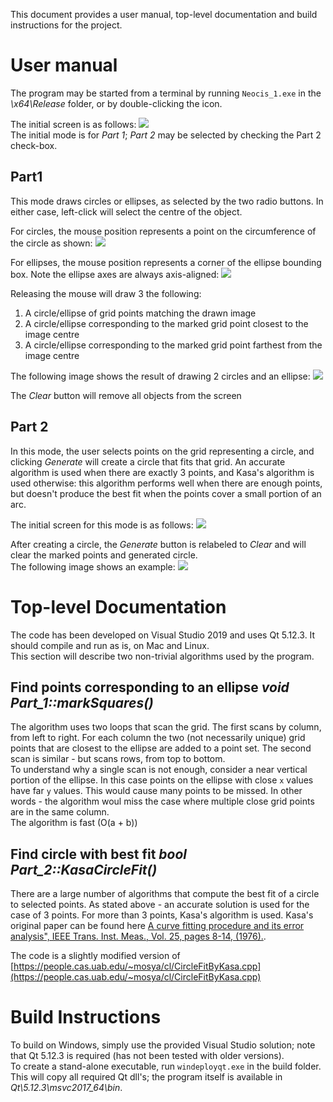 This document provides a user manual, top-level documentation and build instructions for the project.

# User manual
The program may be started from a terminal by running `Neocis_1.exe` in the *\x64\Release* folder, or by double-clicking the icon.  

The initial screen is as follows: ![](./initialScreen.png)  
The initial mode is for _Part 1_; _Part 2_ may be selected by checking the Part 2 check-box.
## Part1
This mode draws circles or ellipses, as selected by the two radio buttons.  In either case, left-click will select the centre of the object.  

For circles, the mouse position represents a point on the circumference of the circle as shown: ![](./selectCircle.png)  

For ellipses, the mouse position represents a corner of the ellipse bounding box.  Note the ellipse axes are always axis-aligned: ![](./selectEllipse.png) 

Releasing the mouse will draw 3 the following:  
1. A circle/ellipse of grid points matching the drawn image
2. A circle/ellipse corresponding to the marked grid point closest to the image centre  
3. A circle/ellipse corresponding to the marked grid point farthest from the image centre  

The following image shows the result of drawing 2 circles and an ellipse:  ![](./3Objects.png) 

The *Clear* button will remove all objects from the screen
## Part 2
In this mode, the user selects points on the grid representing a circle, and clicking *Generate* will create a circle that fits that grid.  An accurate algorithm is used when there are exactly 3 points, and Kasa's algorithm is used otherwise:  this algorithm performs well when there are enough points, but doesn't produce the best fit when the points cover a small portion of an arc.  

The initial screen for this mode is as follows: ![](./initialPart2.png)  

After creating a circle, the *Generate* button is relabeled to *Clear* and will clear the marked points and generated circle.  
The following image shows an example: ![](./part2example.png)  
# Top-level Documentation
The code has been developed on Visual Studio 2019 and uses Qt 5.12.3.  It should compile and run as is, on Mac and Linux.  
This section will describe two non-trivial algorithms used by the program.  
## Find points corresponding to an ellipse *void Part_1::markSquares()*
The algorithm uses two loops that scan the grid.  The first scans by column, from left to right.  For each column the two (not necessarily unique) grid points that are closest to the ellipse are added to a point set.  The second scan is similar - but scans rows, from top to bottom.  
To understand why a single scan is not enough, consider a near vertical portion of the ellipse.  In this case points on the ellipse with close `x` values have far `y` values.  This would cause many points to be missed.  In other words - the algorithm woul miss the case where multiple close grid points are in the same column.  
The algorithm is fast (O(a + b))  
## Find circle with best fit *bool Part_2::KasaCircleFit()*  
There are a large number of algorithms that compute the best fit of a circle to selected points.  As stated above - an accurate solution is used for the case of 3 points.  For more than 3 points, Kasa's algorithm is used.  Kasa's original paper can be found here [A curve fitting procedure and its error analysis", IEEE Trans. Inst. Meas., Vol. 25, pages 8-14, (1976).](<https://ieeexplore.ieee.org/abstract/document/6312298>).

The code is a slightly modified version of [https://people.cas.uab.edu/~mosya/cl/CircleFitByKasa.cpp](https://people.cas.uab.edu/~mosya/cl/CircleFitByKasa.cpp)  
# Build Instructions
To build on Windows, simply use the provided Visual Studio solution; note that Qt 5.12.3 is required (has not been tested with older versions).  
To create a stand-alone executable, run `windeployqt.exe` in the build folder.  This will copy all required Qt dll's; the program itself is available in *Qt\5.12.3\msvc2017_64\bin*.